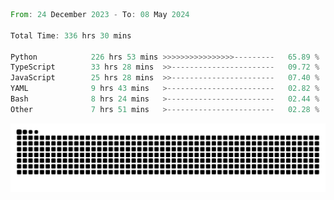 <!--START_SECTION:waka-->

```rust
From: 24 December 2023 - To: 08 May 2024

Total Time: 336 hrs 30 mins

Python            226 hrs 53 mins >>>>>>>>>>>>>>>>---------   65.89 %
TypeScript        33 hrs 28 mins  >>-----------------------   09.72 %
JavaScript        25 hrs 28 mins  >>-----------------------   07.40 %
YAML              9 hrs 43 mins   >------------------------   02.82 %
Bash              8 hrs 24 mins   >------------------------   02.44 %
Other             7 hrs 51 mins   >------------------------   02.28 %
```

<!--END_SECTION:waka-->


<picture>
  <source media="(prefers-color-scheme: dark)" srcset="https://raw.githubusercontent.com/jeerawut97/jeerawut97/output/github-contribution-grid-snake.svg">
  <img alt="github contribution grid snake animation" src="https://raw.githubusercontent.com/jeerawut97/jeerawut97/output/github-contribution-grid-snake.svg">
</picture>
